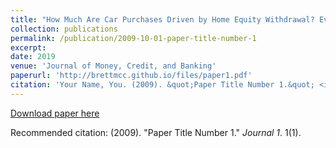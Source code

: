 ```yaml
---
title: "How Much Are Car Purchases Driven by Home Equity Withdrawal? Evidence from Household Surveys"
collection: publications
permalink: /publication/2009-10-01-paper-title-number-1
excerpt: 
date: 2019
venue: 'Journal of Money, Credit, and Banking'
paperurl: 'http://brettmcc.github.io/files/paper1.pdf'
citation: 'Your Name, You. (2009). &quot;Paper Title Number 1.&quot; <i>Journal 1</i>. 1(1).'
---
```


[Download paper here](http://academicpages.github.io/files/paper1.pdf)

Recommended citation: (2009). "Paper Title Number 1." <i>Journal 1</i>. 1(1).